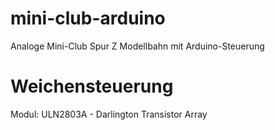 # mini-club-arduino
Analoge Mini-Club Spur Z Modellbahn mit Arduino-Steuerung

# Weichensteuerung
Modul: ULN2803A - Darlington Transistor Array
